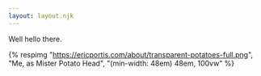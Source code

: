 ```yaml
---
layout: layout.njk
---
```


Well hello there.

{% respimg
	"https://ericportis.com/about/transparent-potatoes-full.png",
	"Me, as Mister Potato Head",
	"(min-width: 48em) 48em, 100vw"
%}